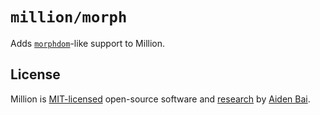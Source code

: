 # `million/morph`

Adds [`morphdom`](https://github.com/patrick-steele-idem/morphdom)-like support to Million.

## License

Million is [MIT-licensed](https://github.com/aidenybai/million/blob/main/LICENSE) open-source software and [research](https://arxiv.org/abs/2202.08409) by [Aiden Bai](https://aidenybai.com).
